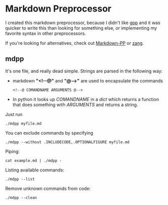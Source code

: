 # Markdown Preprocessor #

I created this markdown preprocessor, because I didn't like 
[gpp](http://en.nothingisreal.com/wiki/GPP) and it was quicker to write this
than looking for something else, or implementing my favorite syntax in other
preprocessors.

If you're looking for alternatives, check out
[Markdown-PP](https://github.com/jreese/markdown-pp) or
[zang](https://github.com/32bitkid/zang).

## mdpp ##

It's one file, and really dead simple. Strings are parsed in the following way:

  * markdown **"\<\!--@"** and **"@--\>"** are used to encapsulate the commands
    ```    
    <!--@ COMANDNAME ARGUMENTS @-->
    ```
  * In python it looks up _COMANDNAME_ in a _dict_ which returns a function 
    that does something with _ARGUMENTS_ and returns a string.

Just run

~~~ {.bash}
./mdpp myfile.md
~~~

You can exclude commands by specifying 

~~~ {.bash}
./mdpp --without .INCLUDECODE,.OPTIONALFIGURE myfile.md
~~~

Piping:

~~~ {.bash}
cat example.md | ./mdpp -
~~~

Listing available commands:

~~~ {.bash}
./mdpp --list
~~~

Remove unknown commands from code:

~~~ {.bash}
./mdpp --clean
~~~
